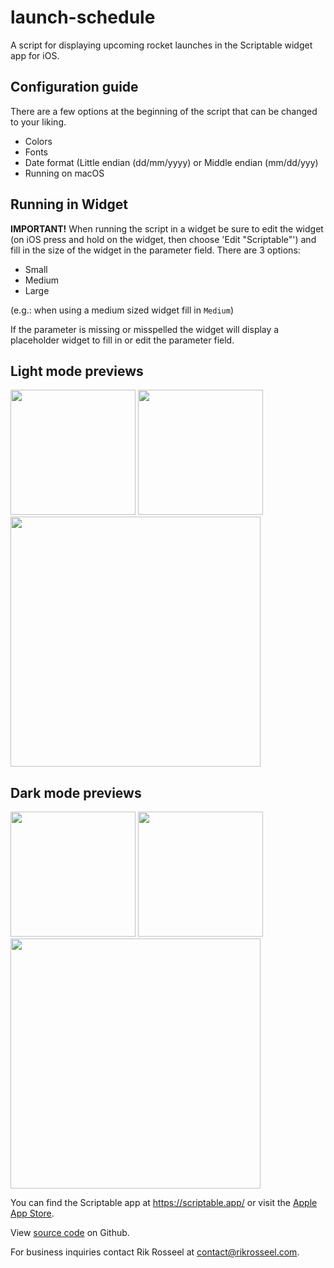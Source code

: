 # launch-schedule
A script for displaying upcoming rocket launches in the Scriptable widget app for iOS.

## Configuration guide
There are a few options at the beginning of the script that can be changed to your liking.

* Colors
* Fonts
* Date format (Little endian (dd/mm/yyyy) or Middle endian (mm/dd/yyy)
* Running on macOS

## Running in Widget
**IMPORTANT!** When running the script in a widget be sure to edit the widget (on iOS press and hold on the widget, then choose 'Edit "Scriptable"') and fill in the size of the widget in the parameter field.
There are 3 options:
* Small
* Medium
* Large

(e.g.: when using a medium sized widget fill in `Medium`)

If the parameter is missing or misspelled the widget will display a placeholder widget to fill in or edit the parameter field.

## Light mode previews
<img src="https://user-images.githubusercontent.com/36194842/190871200-2c9464ee-4387-4746-aa04-d4c07eeae75e.png" height="200" />
<img src="https://user-images.githubusercontent.com/36194842/190871197-7639260e-a09e-4b45-98f5-85901d2e187a.png" height="200" />
<img src="https://user-images.githubusercontent.com/36194842/190871187-75b05770-6a27-4733-a1e1-235b1413712e.png" height="400" />

## Dark mode previews
<img src="https://user-images.githubusercontent.com/36194842/190871199-ed87f00b-e90b-4e33-be66-017fabe9ba57.png" height="200" />
<img src="https://user-images.githubusercontent.com/36194842/190871196-311066df-6305-4ba7-ac5e-bbafc3e4ced4.png" height="200" />
<img src="https://user-images.githubusercontent.com/36194842/190871194-396d46f3-35ef-42e8-8abd-d09e8c34f01e.png" height="400" />




You can find the Scriptable app at https://scriptable.app/ or visit the [Apple App Store](https://apps.apple.com/us/app/scriptable/id1405459188).

View [source code](https://github.com/rik-rosseel/launch-schedule) on Github.

For business inquiries contact Rik Rosseel at contact@rikrosseel.com.


